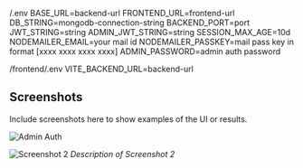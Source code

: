 /.env
BASE_URL=backend-url
FRONTEND_URL=frontend-url
DB_STRING=mongodb-connection-string
BACKEND_PORT=port
JWT_STRING=string
ADMIN_JWT_STRING=string
SESSION_MAX_AGE=10d
NODEMAILER_EMAIL=your mail id
NODEMAILER_PASSKEY=mail pass key in format [xxxx xxxx xxxx xxxx]
ADMIN_PASSWORD=admin auth password

/frontend/.env
VITE_BACKEND_URL=backend-url

## Screenshots

Include screenshots here to show examples of the UI or results.

![Admin Auth]("https://github.com/Dev750wala/Hackathon-SCET/blob/main/Photos/Admin%20Auth.png?raw=true")

![Screenshot 2](./path/to/screenshot2.png)
*Description of Screenshot 2*
